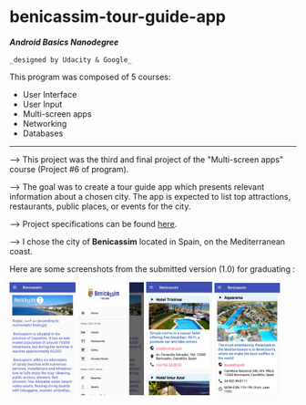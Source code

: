 # benicassim-tour-guide-app

**_Android Basics Nanodegree_**

    _designed by Udacity & Google_

This program was composed of 5 courses:
* User Interface
* User Input
* Multi-screen apps
* Networking
* Databases

---

--> This project was the third and final project of the "Multi-screen apps" course (Project #6 of program).

--> The goal was to create a tour guide app which presents relevant information about a chosen city. The app is expected to list top attractions, restaurants, public places, or events for the city.

--> Project specifications can be found [here](documentation/udacity-abn-tour-guide-app-specifications.pdf).

--> I chose the city of <b>Benicassim</b> located in Spain, on the Mediterranean coast.

Here are some screenshots from the submitted version (1.0) for graduating :

<img src ="documentation/screenshots/udacity-abn-tour-guide-app-v1.0-ss1.png?raw=true" width="23%"></img>
<img src ="documentation/screenshots/udacity-abn-tour-guide-app-v1.0-ss2.png?raw=true" width="23%"></img>
<img src ="documentation/screenshots/udacity-abn-tour-guide-app-v1.0-ss3.png?raw=true" width="23%"></img>
<img src ="documentation/screenshots/udacity-abn-tour-guide-app-v1.0-ss4.png?raw=true" width="23%"></img>
